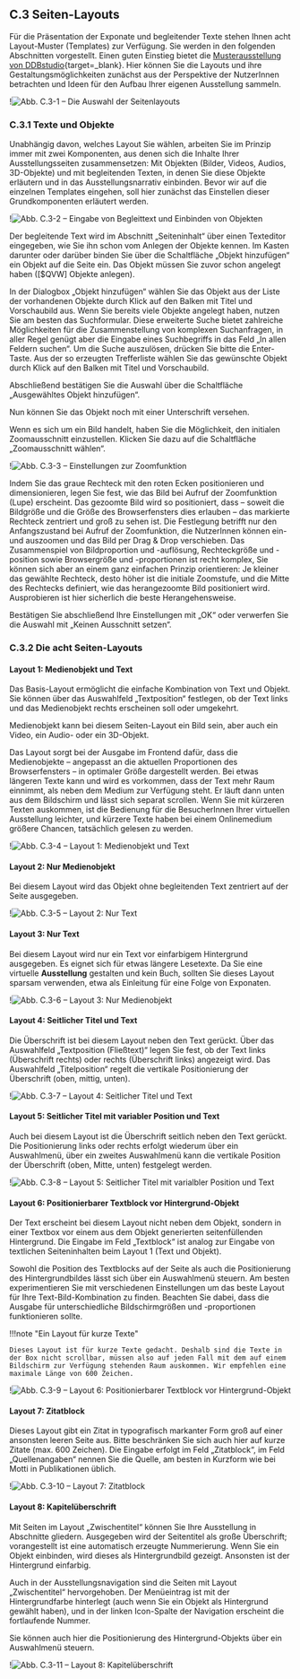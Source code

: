 ## C.3 Seiten-Layouts

Für die Präsentation der Exponate und begleitender Texte stehen Ihnen acht Layout-Muster (Templates) zur Verfügung. Sie werden in den folgenden Abschnitten vorgestellt. Einen guten Einstieg bietet die [Musterausstellung von DDBstudio](https://google.com){target=_blank}. Hier können Sie die Layouts und ihre Gestaltungsmöglichkeiten zunächst aus der Perspektive der NutzerInnen betrachten und Ideen für den Aufbau Ihrer eigenen Ausstellung sammeln.

!![Abb. C.3-1 – Die Auswahl der Seitenlayouts][C-3_1]

### C.3.1 Texte und Objekte

Unabhängig davon, welches Layout Sie wählen, arbeiten Sie im Prinzip immer mit zwei Komponenten, aus denen sich die Inhalte Ihrer Ausstellungsseiten zusammensetzen: Mit Objekten (Bilder, Videos, Audios, 3D-Objekte) und mit begleitenden Texten, in denen Sie diese Objekte erläutern und in das Ausstellungsnarrativ einbinden. Bevor wir auf die einzelnen Templates eingehen, soll hier zunächst das Einstellen dieser Grundkomponenten erläutert werden.

!![Abb. C.3-2 – Eingabe von Begleittext und Einbinden von Objekten][C-3_2]

Der begleitende Text wird im Abschnitt „Seiteninhalt“ über einen Texteditor eingegeben, wie Sie ihn schon vom Anlegen der Objekte kennen. Im Kasten darunter oder darüber binden Sie über die Schaltfläche „Objekt hinzufügen“ ein Objekt auf die Seite ein. Das Objekt müssen Sie zuvor schon angelegt haben ([$QVW] Objekte anlegen).

In der Dialogbox „Objekt hinzufügen“ wählen Sie das Objekt aus der Liste der vorhandenen Objekte durch Klick auf den Balken mit Titel und Vorschaubild aus. Wenn Sie bereits viele Objekte angelegt haben, nutzen Sie am besten das Suchformular. Diese erweiterte Suche bietet zahlreiche Möglichkeiten für die Zusammenstellung von komplexen Suchanfragen, in aller Regel genügt aber die Eingabe eines Suchbegriffs in das Feld „In allen Feldern suchen“. Um die Suche auszulösen, drücken Sie bitte die Enter-Taste. Aus der so erzeugten Trefferliste wählen Sie das gewünschte Objekt durch Klick auf den Balken mit Titel und Vorschaubild.

Abschließend bestätigen Sie die Auswahl über die Schaltfläche „Ausgewähltes Objekt hinzufügen“.

Nun können Sie das Objekt noch mit einer Unterschrift versehen.

Wenn es sich um ein Bild handelt, haben Sie die Möglichkeit, den initialen Zoomausschnitt einzustellen. Klicken Sie dazu auf die Schaltfläche „Zoomausschnitt wählen“. 

!![Abb. C.3-3 – Einstellungen zur Zoomfunktion][C-3_3]

Indem Sie das graue Rechteck mit den roten Ecken positionieren und dimensionieren, legen Sie fest, wie das Bild bei Aufruf der Zoomfunktion (Lupe) erscheint. Das gezoomte Bild wird so positioniert, dass – soweit die Bildgröße und die Größe des Browserfensters dies erlauben – das markierte Rechteck zentriert und groß zu sehen ist. Die Festlegung betrifft nur den Anfangszustand bei Aufruf der Zoomfunktion, die NutzerInnen können ein- und auszoomen und das Bild per Drag & Drop verschieben. Das Zusammenspiel von Bildproportion und -auflösung, Rechteckgröße und -position sowie Browsergröße und -proportionen ist recht komplex, Sie können sich aber an einem ganz einfachen Prinzip orientieren: Je kleiner das gewählte Rechteck, desto höher ist die initiale Zoomstufe, und die Mitte des Rechtecks definiert, wie das herangezoomte Bild positioniert wird. Ausprobieren ist hier sicherlich die beste Herangehensweise.

Bestätigen Sie abschließend Ihre Einstellungen mit „OK“ oder verwerfen Sie die Auswahl mit „Keinen Ausschnitt setzen“.

### C.3.2 Die acht Seiten-Layouts 

#### Layout 1: Medienobjekt und Text

Das Basis-Layout ermöglicht die einfache Kombination von Text und Objekt. Sie können über das Auswahlfeld „Textposition“ festlegen, ob der Text links und das Medienobjekt rechts erscheinen soll oder umgekehrt.

Medienobjekt kann bei diesem Seiten-Layout ein Bild sein, aber auch ein Video, ein Audio- oder ein 3D-Objekt.

Das Layout sorgt bei der Ausgabe im Frontend dafür, dass die Medienobjekte – angepasst an die aktuellen Proportionen des Browserfensters – in optimaler Größe dargestellt werden. Bei etwas längeren Texte kann und wird es vorkommen, dass der Text mehr Raum einnimmt, als neben dem Medium zur Verfügung steht. Er läuft dann unten aus dem Bildschirm und lässt sich separat scrollen. Wenn Sie mit kürzeren Texten auskommen, ist die Bedienung für die BesucherInnen Ihrer virtuellen Ausstellung leichter, und kürzere Texte haben bei einem Onlinemedium größere Chancen, tatsächlich gelesen zu werden.

!![Abb. C.3-4 – Layout 1: Medienobjekt und Text][C-3_4]

#### Layout 2: Nur Medienobjekt

Bei diesem Layout wird das Objekt ohne begleitenden Text zentriert auf der Seite ausgegeben.

!![Abb. C.3-5 – Layout 2: Nur Text][C-3_5]

#### Layout 3: Nur Text

Bei diesem Layout wird nur ein Text vor einfarbigem Hintergrund ausgegeben. Es eignet sich für etwas längere Lesetexte. Da Sie eine virtuelle **Ausstellung** gestalten und kein Buch, sollten Sie dieses Layout sparsam verwenden, etwa als Einleitung für eine Folge von Exponaten.

!![Abb. C.3-6 – Layout 3: Nur Medienobjekt][C-3_6]

#### Layout 4: Seitlicher Titel und Text

Die Überschrift ist bei diesem Layout neben den Text gerückt. Über das Auswahlfeld „Textposition (Fließtext)“ legen Sie fest, ob der Text links (Überschrift rechts) oder rechts (Überschrift links) angezeigt wird. Das Auswahlfeld „Titelposition“ regelt die vertikale Positionierung der Überschrift (oben, mittig, unten).

!![Abb. C.3-7 – Layout 4: Seitlicher Titel und Text][C-3_7]

#### Layout 5: Seitlicher Titel mit variabler Position und Text

Auch bei diesem Layout ist die Überschrift seitlich neben den Text gerückt. Die Positionierung links oder rechts erfolgt wiederum über ein Auswahlmenü, über ein zweites Auswahlmenü kann die vertikale Position der Überschrift (oben, Mitte, unten) festgelegt werden.

!![Abb. C.3-8 – Layout 5: Seitlicher Titel mit varialbler Position und Text][C-3_8]

#### Layout 6: Positionierbarer Textblock vor Hintergrund-Objekt

Der Text erscheint bei diesem Layout nicht neben dem Objekt, sondern in einer Textbox vor einem aus dem Objekt generierten seitenfüllenden Hintergrund. Die Eingabe im Feld „Textblock“ ist analog zur Eingabe von textlichen Seiteninhalten beim Layout 1 (Text und Objekt).

Sowohl die Position des Textblocks auf der Seite als auch die Positionierung des Hintergrundbildes lässt sich über ein Auswahlmenü steuern. Am besten experimentieren Sie mit verschiedenen Einstellungen um das beste Layout für Ihre Text-Bild-Kombination zu finden. Beachten Sie dabei, dass die Ausgabe für unterschiedliche Bildschirmgrößen und -proportionen funktionieren sollte.

!!!note "Ein Layout für kurze Texte"

    Dieses Layout ist für kurze Texte gedacht. Deshalb sind die Texte in der Box nicht scrollbar, müssen also auf jeden Fall mit dem auf einem Bildschirm zur Verfügung stehenden Raum auskommen. Wir empfehlen eine maximale Länge von 600 Zeichen.

!![Abb. C.3-9 – Layout 6: Positionierbarer Textblock vor Hintergrund-Objekt][C-3_9]

#### Layout 7: Zitatblock

Dieses Layout gibt ein Zitat in typografisch markanter Form groß auf einer ansonsten leeren Seite aus. Bitte beschränken Sie sich auch hier auf kurze Zitate (max. 600 Zeichen). Die Eingabe erfolgt im Feld „Zitatblock“, im Feld „Quellenangaben“ nennen Sie die Quelle, am besten in Kurzform wie bei Motti in Publikationen üblich.

!![Abb. C.3-10 – Layout 7: Zitatblock][C-3_10]

#### Layout 8: Kapitelüberschrift

Mit Seiten im Layout „Zwischentitel“ können Sie Ihre Ausstellung in Abschnitte gliedern. Ausgegeben wird der Seitentitel als große Überschrift; vorangestellt ist eine automatisch erzeugte Nummerierung. Wenn Sie ein Objekt einbinden, wird dieses als Hintergrundbild gezeigt. Ansonsten ist der Hintergrund einfarbig.

Auch in der Ausstellungsnavigation sind die Seiten mit Layout „Zwischentitel“ hervorgehoben. Der Menüeintrag ist mit der Hintergrundfarbe hinterlegt (auch wenn Sie ein Objekt als Hintergrund gewählt haben), und in der linken Icon-Spalte der Navigation erscheint die fortlaufende Nummer.

Sie können auch hier die Positionierung des Hintergrund-Objekts über ein Auswahlmenü steuern.

!![Abb. C.3-11 – Layout 8: Kapitelüberschrift][C-3_11]

[C-3_1]: img/C-3_1.jpg "Abb. C.3-1 – Die Auswahl der Seitenlayouts"
[C-3_2]: img/C-3_2.jpg "Abb. C.3-2 – Eingabe von Begleittext und Einbinden von Objekten"
[C-3_3]: img/C-3_3.jpg "Abb. C.3-3 – Einstellungen zur Zoomfunktion"
[C-3_4]: img/C-3_4.jpg "Abb. C.3-4 – Layout 1: Medienobjekt und Text"
[C-3_5]: img/C-3_5.jpg "Abb. C.3-5 – Layout 2: Nur Text"
[C-3_6]: img/C-3_6.jpg "Abb. C.3-6 – Layout 3: Nur Medienobjekt"
[C-3_7]: img/C-3_7.jpg "Abb. C.3-7 – Layout 4: Seitlicher Titel und Text"
[C-3_8]: img/C-3_8.jpg "Abb. C.3-8 – Layout 5: Seitlicher Titel mit variabler Position und Text"
[C-3_9]: img/C-3_9.jpg "Abb. C.3-9 – Layout 6: Positionierbarer Textblock vor Hintergrund-Objekt"
[C-3_10]: img/C-3_10.jpg "Abb. C.3-10 – Layout 7: Zitatblock"
[C-3_11]: img/C-3_11.jpg "Abb. C.3-11 – Layout 8: Kapitelüberschrift"

